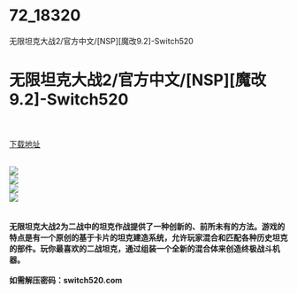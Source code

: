 # 72_18320
无限坦克大战2/官方中文/[NSP][魔改9.2]-Switch520
# 无限坦克大战2/官方中文/[NSP][魔改9.2]-Switch520
 <br/></br>
[下载地址](https://www.switch520.cc/article/18320 "下载地址")
<br/></br>

<p><img src="https://www.switch520.cc/muke_img/upload_art_editor_20210605-1_697cd89c1e4319c309f8628a27a752e9.jpg"><br>
<img src="https://www.switch520.cc/muke_img/upload_art_editor_20210605-1_7bc40e468c6ab73503a168b30ce8832c.jpg"><br>
<img src="https://www.switch520.cc/muke_img/upload_art_editor_20210605-1_065ce5c0f7c8592332219758354de834.jpg"><br>
<img src="https://www.switch520.cc/muke_img/upload_art_editor_20210605-1_179c9a2f25c67a6b4ce20a75cf6ba629.jpg"><br>
&nbsp;<br>
&nbsp;<br>
<strong> 无限坦克大战2为二战中的坦克作战提供了一种创新的、前所未有的方法。游戏的特点是有一个原创的基于卡片的坦克建造系统，允许玩家混合和匹配各种历史坦克的部件。玩你最喜欢的二战坦克，通过组装一个全新的混合体来创造终极战斗机器。</strong><br>
<strong>&nbsp;</strong><br>
<strong>如需解压密码：switch520.com</strong><br>
<strong>&nbsp;</strong><br>
